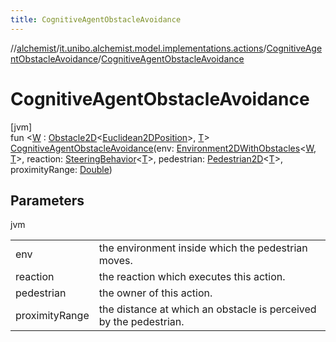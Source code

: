 ```yaml
---
title: CognitiveAgentObstacleAvoidance
---
```

//[alchemist](../../../index.html)/[it.unibo.alchemist.model.implementations.actions](../index.html)/[CognitiveAgentObstacleAvoidance](index.html)/[CognitiveAgentObstacleAvoidance](-cognitive-agent-obstacle-avoidance.html)



# CognitiveAgentObstacleAvoidance



[jvm]\
fun <[W](index.html) : [Obstacle2D](../../it.unibo.alchemist.model.interfaces/-obstacle2-d/index.html)<[Euclidean2DPosition](../../it.unibo.alchemist.model.implementations.positions/-euclidean2-d-position/index.html)>, [T](index.html)> [CognitiveAgentObstacleAvoidance](-cognitive-agent-obstacle-avoidance.html)(env: [Environment2DWithObstacles](../../it.unibo.alchemist.model.interfaces.environments/-environment2-d-with-obstacles/index.html)<[W](index.html), [T](index.html)>, reaction: [SteeringBehavior](../../it.unibo.alchemist.model.implementations.reactions/-steering-behavior/index.html)<[T](index.html)>, pedestrian: [Pedestrian2D](../../it.unibo.alchemist.model.interfaces/-pedestrian2-d/index.html)<[T](index.html)>, proximityRange: [Double](https://kotlinlang.org/api/latest/jvm/stdlib/kotlin/-double/index.html))



## Parameters


jvm

| | |
|---|---|
| env | the environment inside which the pedestrian moves. |
| reaction | the reaction which executes this action. |
| pedestrian | the owner of this action. |
| proximityRange | the distance at which an obstacle is perceived by the pedestrian. |




